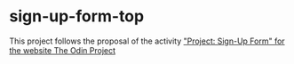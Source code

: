 # sign-up-form-top
This project follows the proposal of the activity ["Project: Sign-Up Form" for the website The Odin Project](https://www.theodinproject.com/lessons/node-path-intermediate-html-and-css-sign-up-form)
